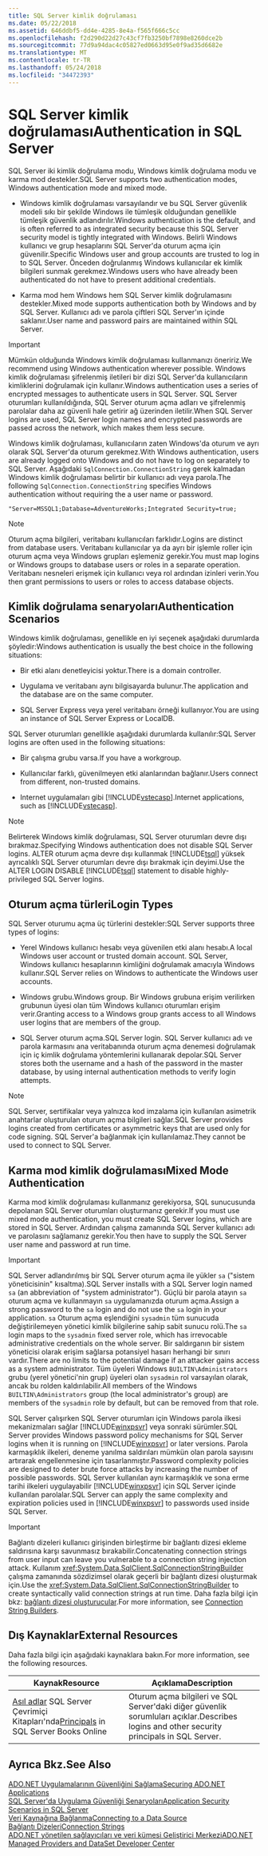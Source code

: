 ```yaml
---
title: SQL Server kimlik doğrulaması
ms.date: 05/22/2018
ms.assetid: 646ddbf5-dd4e-4285-8e4a-f565f666c5cc
ms.openlocfilehash: f2d290d22d27c43cf7fb3250bf7898e8260dce2b
ms.sourcegitcommit: 77d9a94dac4c05827ed0663d95e0f9ad35d6682e
ms.translationtype: MT
ms.contentlocale: tr-TR
ms.lasthandoff: 05/24/2018
ms.locfileid: "34472393"
---
```

# <a name="authentication-in-sql-server"></a><span data-ttu-id="d72fc-102">SQL Server kimlik doğrulaması</span><span class="sxs-lookup"><span data-stu-id="d72fc-102">Authentication in SQL Server</span></span>
<span data-ttu-id="d72fc-103">SQL Server iki kimlik doğrulama modu, Windows kimlik doğrulama modu ve karma mod destekler.</span><span class="sxs-lookup"><span data-stu-id="d72fc-103">SQL Server supports two authentication modes, Windows authentication mode and mixed mode.</span></span>  
  
-   <span data-ttu-id="d72fc-104">Windows kimlik doğrulaması varsayılandır ve bu SQL Server güvenlik modeli sıkı bir şekilde Windows ile tümleşik olduğundan genellikle tümleşik güvenlik adlandırılır.</span><span class="sxs-lookup"><span data-stu-id="d72fc-104">Windows authentication is the default, and is often referred to as integrated security because this SQL Server security model is tightly integrated with Windows.</span></span> <span data-ttu-id="d72fc-105">Belirli Windows kullanıcı ve grup hesaplarını SQL Server'da oturum açma için güvenilir.</span><span class="sxs-lookup"><span data-stu-id="d72fc-105">Specific Windows user and group accounts are trusted to log in to SQL Server.</span></span> <span data-ttu-id="d72fc-106">Önceden doğrulanmış Windows kullanıcılar ek kimlik bilgileri sunmak gerekmez.</span><span class="sxs-lookup"><span data-stu-id="d72fc-106">Windows users who have already been authenticated do not have to present additional credentials.</span></span>  
  
-   <span data-ttu-id="d72fc-107">Karma mod hem Windows hem SQL Server kimlik doğrulamasını destekler.</span><span class="sxs-lookup"><span data-stu-id="d72fc-107">Mixed mode supports authentication both by Windows and by SQL Server.</span></span> <span data-ttu-id="d72fc-108">Kullanıcı adı ve parola çiftleri SQL Server'ın içinde saklanır.</span><span class="sxs-lookup"><span data-stu-id="d72fc-108">User name and password pairs are maintained within SQL Server.</span></span>  
  
> [!IMPORTANT]
>  <span data-ttu-id="d72fc-109">Mümkün olduğunda Windows kimlik doğrulaması kullanmanızı öneririz.</span><span class="sxs-lookup"><span data-stu-id="d72fc-109">We recommend using Windows authentication wherever possible.</span></span> <span data-ttu-id="d72fc-110">Windows kimlik doğrulaması şifrelenmiş iletileri bir dizi SQL Server'da kullanıcıların kimliklerini doğrulamak için kullanır.</span><span class="sxs-lookup"><span data-stu-id="d72fc-110">Windows authentication uses a series of encrypted messages to authenticate users in SQL Server.</span></span> <span data-ttu-id="d72fc-111">SQL Server oturumları kullanıldığında, SQL Server oturum açma adları ve şifrelenmiş parolalar daha az güvenli hale getirir ağ üzerinden iletilir.</span><span class="sxs-lookup"><span data-stu-id="d72fc-111">When SQL Server logins are used, SQL Server login names and encrypted passwords are passed across the network, which makes them less secure.</span></span>  
  
 <span data-ttu-id="d72fc-112">Windows kimlik doğrulaması, kullanıcıların zaten Windows'da oturum ve ayrı olarak SQL Server'da oturum gerekmez.</span><span class="sxs-lookup"><span data-stu-id="d72fc-112">With Windows authentication, users are already logged onto Windows and do not have to log on separately to SQL Server.</span></span> <span data-ttu-id="d72fc-113">Aşağıdaki `SqlConnection.ConnectionString` gerek kalmadan Windows kimlik doğrulaması belirtir bir kullanıcı adı veya parola.</span><span class="sxs-lookup"><span data-stu-id="d72fc-113">The following `SqlConnection.ConnectionString` specifies Windows authentication without requiring the a user name or password.</span></span>  
  
```  
"Server=MSSQL1;Database=AdventureWorks;Integrated Security=true;  
```  
  
> [!NOTE]
>  <span data-ttu-id="d72fc-114">Oturum açma bilgileri, veritabanı kullanıcıları farklıdır.</span><span class="sxs-lookup"><span data-stu-id="d72fc-114">Logins are distinct from database users.</span></span> <span data-ttu-id="d72fc-115">Veritabanı kullanıcılar ya da ayrı bir işlemle roller için oturum açma veya Windows grupları eşlemeniz gerekir.</span><span class="sxs-lookup"><span data-stu-id="d72fc-115">You must map logins or Windows groups to database users or roles in a separate operation.</span></span> <span data-ttu-id="d72fc-116">Veritabanı nesneleri erişmek için kullanıcı veya rol ardından izinleri verin.</span><span class="sxs-lookup"><span data-stu-id="d72fc-116">You then grant permissions to users or roles to access database objects.</span></span>  
  
## <a name="authentication-scenarios"></a><span data-ttu-id="d72fc-117">Kimlik doğrulama senaryoları</span><span class="sxs-lookup"><span data-stu-id="d72fc-117">Authentication Scenarios</span></span>  
 <span data-ttu-id="d72fc-118">Windows kimlik doğrulaması, genellikle en iyi seçenek aşağıdaki durumlarda şöyledir:</span><span class="sxs-lookup"><span data-stu-id="d72fc-118">Windows authentication is usually the best choice in the following situations:</span></span>  
  
-   <span data-ttu-id="d72fc-119">Bir etki alanı denetleyicisi yoktur.</span><span class="sxs-lookup"><span data-stu-id="d72fc-119">There is a domain controller.</span></span>  
  
-   <span data-ttu-id="d72fc-120">Uygulama ve veritabanı aynı bilgisayarda bulunur.</span><span class="sxs-lookup"><span data-stu-id="d72fc-120">The application and the database are on the same computer.</span></span>  
  
-   <span data-ttu-id="d72fc-121">SQL Server Express veya yerel veritabanı örneği kullanıyor.</span><span class="sxs-lookup"><span data-stu-id="d72fc-121">You are using an instance of SQL Server Express or LocalDB.</span></span>  
  
 <span data-ttu-id="d72fc-122">SQL Server oturumları genellikle aşağıdaki durumlarda kullanılır:</span><span class="sxs-lookup"><span data-stu-id="d72fc-122">SQL Server logins are often used in the following situations:</span></span>  
  
-   <span data-ttu-id="d72fc-123">Bir çalışma grubu varsa.</span><span class="sxs-lookup"><span data-stu-id="d72fc-123">If you have a workgroup.</span></span>  
  
-   <span data-ttu-id="d72fc-124">Kullanıcılar farklı, güvenilmeyen etki alanlarından bağlanır.</span><span class="sxs-lookup"><span data-stu-id="d72fc-124">Users connect from different, non-trusted domains.</span></span>  
  
-   <span data-ttu-id="d72fc-125">Internet uygulamaları gibi [!INCLUDE[vstecasp](../../../../../includes/vstecasp-md.md)].</span><span class="sxs-lookup"><span data-stu-id="d72fc-125">Internet applications, such as [!INCLUDE[vstecasp](../../../../../includes/vstecasp-md.md)].</span></span>  
  
> [!NOTE]
>  <span data-ttu-id="d72fc-126">Belirterek Windows kimlik doğrulaması, SQL Server oturumları devre dışı bırakmaz.</span><span class="sxs-lookup"><span data-stu-id="d72fc-126">Specifying Windows authentication does not disable SQL Server logins.</span></span> <span data-ttu-id="d72fc-127">ALTER oturum açma devre dışı kullanmak [!INCLUDE[tsql](../../../../../includes/tsql-md.md)] yüksek ayrıcalıklı SQL Server oturumları devre dışı bırakmak için deyimi.</span><span class="sxs-lookup"><span data-stu-id="d72fc-127">Use the ALTER LOGIN DISABLE [!INCLUDE[tsql](../../../../../includes/tsql-md.md)] statement to disable highly-privileged SQL Server logins.</span></span>  
  
## <a name="login-types"></a><span data-ttu-id="d72fc-128">Oturum açma türleri</span><span class="sxs-lookup"><span data-stu-id="d72fc-128">Login Types</span></span>  
 <span data-ttu-id="d72fc-129">SQL Server oturumu açma üç türlerini destekler:</span><span class="sxs-lookup"><span data-stu-id="d72fc-129">SQL Server supports three types of logins:</span></span>  
  
-   <span data-ttu-id="d72fc-130">Yerel Windows kullanıcı hesabı veya güvenilen etki alanı hesabı.</span><span class="sxs-lookup"><span data-stu-id="d72fc-130">A local Windows user account or trusted domain account.</span></span> <span data-ttu-id="d72fc-131">SQL Server, Windows kullanıcı hesaplarının kimliğini doğrulamak amacıyla Windows kullanır.</span><span class="sxs-lookup"><span data-stu-id="d72fc-131">SQL Server relies on Windows to authenticate the Windows user accounts.</span></span>  
  
-   <span data-ttu-id="d72fc-132">Windows grubu.</span><span class="sxs-lookup"><span data-stu-id="d72fc-132">Windows group.</span></span> <span data-ttu-id="d72fc-133">Bir Windows grubuna erişim verilirken grubunun üyesi olan tüm Windows kullanıcı oturumları erişim verir.</span><span class="sxs-lookup"><span data-stu-id="d72fc-133">Granting access to a Windows group grants access to all Windows user logins that are members of the group.</span></span>  
  
-   <span data-ttu-id="d72fc-134">SQL Server oturum açma.</span><span class="sxs-lookup"><span data-stu-id="d72fc-134">SQL Server login.</span></span> <span data-ttu-id="d72fc-135">SQL Server kullanıcı adı ve parola karmasını ana veritabanında oturum açma denemesi doğrulamak için iç kimlik doğrulama yöntemlerini kullanarak depolar.</span><span class="sxs-lookup"><span data-stu-id="d72fc-135">SQL Server stores both the username and a hash of the password in the master database, by using internal authentication methods to verify login attempts.</span></span>  
  
> [!NOTE]
>  <span data-ttu-id="d72fc-136">SQL Server, sertifikalar veya yalnızca kod imzalama için kullanılan asimetrik anahtarlar oluşturulan oturum açma bilgileri sağlar.</span><span class="sxs-lookup"><span data-stu-id="d72fc-136">SQL Server provides logins created from certificates or asymmetric keys that are used only for code signing.</span></span> <span data-ttu-id="d72fc-137">SQL Server'a bağlanmak için kullanılamaz.</span><span class="sxs-lookup"><span data-stu-id="d72fc-137">They cannot be used to connect to SQL Server.</span></span>  
  
## <a name="mixed-mode-authentication"></a><span data-ttu-id="d72fc-138">Karma mod kimlik doğrulaması</span><span class="sxs-lookup"><span data-stu-id="d72fc-138">Mixed Mode Authentication</span></span>  
 <span data-ttu-id="d72fc-139">Karma mod kimlik doğrulaması kullanmanız gerekiyorsa, SQL sunucusunda depolanan SQL Server oturumları oluşturmanız gerekir.</span><span class="sxs-lookup"><span data-stu-id="d72fc-139">If you must use mixed mode authentication, you must create SQL Server logins, which are stored in SQL Server.</span></span> <span data-ttu-id="d72fc-140">Ardından çalışma zamanında SQL Server kullanıcı adı ve parolasını sağlamanız gerekir.</span><span class="sxs-lookup"><span data-stu-id="d72fc-140">You then have to supply the SQL Server user name and password at run time.</span></span>  
  
> [!IMPORTANT]
>  <span data-ttu-id="d72fc-141">SQL Server adlandırılmış bir SQL Server oturum açma ile yükler `sa` ("sistem yöneticisinin" kısaltma).</span><span class="sxs-lookup"><span data-stu-id="d72fc-141">SQL Server installs with a SQL Server login named `sa` (an abbreviation of "system administrator").</span></span> <span data-ttu-id="d72fc-142">Güçlü bir parola atayın `sa` oturum açma ve kullanmayın `sa` uygulamanızda oturum açma.</span><span class="sxs-lookup"><span data-stu-id="d72fc-142">Assign a strong password to the `sa` login and do not use the `sa` login in your application.</span></span> <span data-ttu-id="d72fc-143">`sa` Oturum açma eşlendiğini `sysadmin` tüm sunucuda değiştirilemeyen yönetici kimlik bilgilerine sahip sabit sunucu rolü.</span><span class="sxs-lookup"><span data-stu-id="d72fc-143">The `sa` login maps to the `sysadmin` fixed server role, which has irrevocable administrative credentials on the whole server.</span></span> <span data-ttu-id="d72fc-144">Bir saldırganın bir sistem yöneticisi olarak erişim sağlarsa potansiyel hasarı herhangi bir sınırı vardır.</span><span class="sxs-lookup"><span data-stu-id="d72fc-144">There are no limits to the potential damage if an attacker gains access as a system administrator.</span></span> <span data-ttu-id="d72fc-145">Tüm üyeleri Windows `BUILTIN\Administrators` grubu (yerel yönetici'nin grup) üyeleri olan `sysadmin` rol varsayılan olarak, ancak bu rolden kaldırılabilir.</span><span class="sxs-lookup"><span data-stu-id="d72fc-145">All members of the Windows `BUILTIN\Administrators` group (the local administrator's group) are members of the `sysadmin` role by default, but can be removed from that role.</span></span>  
  
 <span data-ttu-id="d72fc-146">SQL Server çalışırken SQL Server oturumları için Windows parola ilkesi mekanizmaları sağlar [!INCLUDE[winxpsvr](../../../../../includes/winxpsvr-md.md)] veya sonraki sürümler.</span><span class="sxs-lookup"><span data-stu-id="d72fc-146">SQL Server provides Windows password policy mechanisms for SQL Server logins when it is running on [!INCLUDE[winxpsvr](../../../../../includes/winxpsvr-md.md)] or later versions.</span></span> <span data-ttu-id="d72fc-147">Parola karmaşıklık ilkeleri, deneme yanılma saldırıları mümkün olan parola sayısını artırarak engellenmesine için tasarlanmıştır.</span><span class="sxs-lookup"><span data-stu-id="d72fc-147">Password complexity policies are designed to deter brute force attacks by increasing the number of possible passwords.</span></span> <span data-ttu-id="d72fc-148">SQL Server kullanılan aynı karmaşıklık ve sona erme tarihi ilkeleri uygulayabilir [!INCLUDE[winxpsvr](../../../../../includes/winxpsvr-md.md)] için SQL Server içinde kullanılan parolalar.</span><span class="sxs-lookup"><span data-stu-id="d72fc-148">SQL Server can apply the same complexity and expiration policies used in [!INCLUDE[winxpsvr](../../../../../includes/winxpsvr-md.md)] to passwords used inside SQL Server.</span></span>  
  
> [!IMPORTANT]
>  <span data-ttu-id="d72fc-149">Bağlantı dizeleri kullanıcı girişinden birleştirme bir bağlantı dizesi ekleme saldırısına karşı savunmasız bırakabilir.</span><span class="sxs-lookup"><span data-stu-id="d72fc-149">Concatenating connection strings from user input can leave you vulnerable to a connection string injection attack.</span></span> <span data-ttu-id="d72fc-150">Kullanım <xref:System.Data.SqlClient.SqlConnectionStringBuilder> çalışma zamanında sözdizimsel olarak geçerli bir bağlantı dizesi oluşturmak için.</span><span class="sxs-lookup"><span data-stu-id="d72fc-150">Use the <xref:System.Data.SqlClient.SqlConnectionStringBuilder> to create syntactically valid connection strings at run time.</span></span> <span data-ttu-id="d72fc-151">Daha fazla bilgi için bkz: [bağlantı dizesi oluşturucular](../../../../../docs/framework/data/adonet/connection-string-builders.md).</span><span class="sxs-lookup"><span data-stu-id="d72fc-151">For more information, see [Connection String Builders](../../../../../docs/framework/data/adonet/connection-string-builders.md).</span></span>  
  
## <a name="external-resources"></a><span data-ttu-id="d72fc-152">Dış Kaynaklar</span><span class="sxs-lookup"><span data-stu-id="d72fc-152">External Resources</span></span>  
 <span data-ttu-id="d72fc-153">Daha fazla bilgi için aşağıdaki kaynaklara bakın.</span><span class="sxs-lookup"><span data-stu-id="d72fc-153">For more information, see the following resources.</span></span>  
  
|<span data-ttu-id="d72fc-154">Kaynak</span><span class="sxs-lookup"><span data-stu-id="d72fc-154">Resource</span></span>|<span data-ttu-id="d72fc-155">Açıklama</span><span class="sxs-lookup"><span data-stu-id="d72fc-155">Description</span></span>|  
|--------------|-----------------|  
|<span data-ttu-id="d72fc-156">[Asıl adlar](http://msdn.microsoft.com/library/bb543165.aspx) SQL Server Çevrimiçi Kitapları'nda</span><span class="sxs-lookup"><span data-stu-id="d72fc-156">[Principals](http://msdn.microsoft.com/library/bb543165.aspx) in SQL Server Books Online</span></span>|<span data-ttu-id="d72fc-157">Oturum açma bilgileri ve SQL Server'daki diğer güvenlik sorumluları açıklar.</span><span class="sxs-lookup"><span data-stu-id="d72fc-157">Describes logins and other security principals in SQL Server.</span></span>|  
  
## <a name="see-also"></a><span data-ttu-id="d72fc-158">Ayrıca Bkz.</span><span class="sxs-lookup"><span data-stu-id="d72fc-158">See Also</span></span>  
 [<span data-ttu-id="d72fc-159">ADO.NET Uygulamalarının Güvenliğini Sağlama</span><span class="sxs-lookup"><span data-stu-id="d72fc-159">Securing ADO.NET Applications</span></span>](../../../../../docs/framework/data/adonet/securing-ado-net-applications.md)  
 [<span data-ttu-id="d72fc-160">SQL Server'da Uygulama Güvenliği Senaryoları</span><span class="sxs-lookup"><span data-stu-id="d72fc-160">Application Security Scenarios in SQL Server</span></span>](../../../../../docs/framework/data/adonet/sql/application-security-scenarios-in-sql-server.md)  
 [<span data-ttu-id="d72fc-161">Veri Kaynağına Bağlanma</span><span class="sxs-lookup"><span data-stu-id="d72fc-161">Connecting to a Data Source</span></span>](../../../../../docs/framework/data/adonet/connecting-to-a-data-source.md)  
 [<span data-ttu-id="d72fc-162">Bağlantı Dizeleri</span><span class="sxs-lookup"><span data-stu-id="d72fc-162">Connection Strings</span></span>](../../../../../docs/framework/data/adonet/connection-strings.md)  
 [<span data-ttu-id="d72fc-163">ADO.NET yönetilen sağlayıcıları ve veri kümesi Geliştirici Merkezi</span><span class="sxs-lookup"><span data-stu-id="d72fc-163">ADO.NET Managed Providers and DataSet Developer Center</span></span>](http://go.microsoft.com/fwlink/?LinkId=217917)
